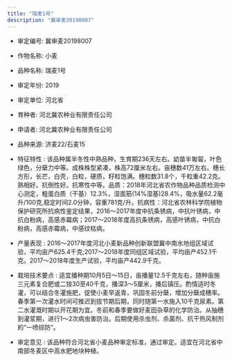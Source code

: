 ```yaml
---
title: "瑞麦1号"
description: "冀审麦20198007"
---
```

* 审定编号:  冀审麦20198007

*  作物名称:  小麦

*  品种名称:  瑞麦1号

*  审定年份:  2019

*  审定单位:  河北省

* 育种者:  河北冀农种业有限责任公司

*  申请者:  河北冀农种业有限责任公司

*  品种来源:  济麦22/石麦15

*  特征特性 : 
该品种属半冬性中熟品种，生育期236天左右。幼苗半匍匐，叶色绿色，分蘖力中等。成株株型紧凑，株高72厘米左右。亩穗数41万左右。穗长方形，长芒，白壳，白粒，硬质，籽粒饱满。穗粒数31.8个，千粒重42.2克。熟相好。抗倒性好。抗寒性中等。品质：2018年河北省农作物品种品质检测中心测定，粗蛋白质（干基）12.3%，湿面筋(14%湿基)28.4%，吸水量62.2毫升/100克,稳定时间2.0分钟，容重781克/升。抗病性：河北省农林科学院植物保护研究所抗病性鉴定结果，2016～2017年度中抗条锈病，中抗叶锈病，中抗白粉病，高感赤霉病；2017～2018年度高抗条锈病，高感叶锈病，中抗白粉病，高感赤霉病，中感纹枯病。
 
*  产量表现 : 
2016～2017年度河北小麦新品种创新联盟冀中南水地组区域试验，平均亩产625.4千克;2017～2018年度同组区域试验，平均亩产452.1千克。2017～2018年度生产试验，平均亩产442.9千克。

*  栽培技术要点 : 
适宜播种期10月5日～15日，亩播量12.5千克左右，随种亩施三元素复合肥或二铵30至40千克，播深3～5厘米，播后镇压。酌情适时冬灌，可以结合冬灌施肥，促使小麦早返青，巩固冬前分蘖，增加分蘖成穗率。春季第一次灌水时间可推迟到拔节期后期，同时随第一水施入10千克尿素。第二水灌溉时期以开花期为宜。冬前和春季要做好麦田杂草的化学防治。从抽穗到灌浆期，进行1～2次病虫害防治。后期使用杀虫剂、杀菌剂、抗干热风制剂的“一喷综防”。

*  审定意见 : 
该品种符合河北省小麦品种审定标准，通过审定。适宜在河北省中南部冬麦区中高水肥地块种植。
